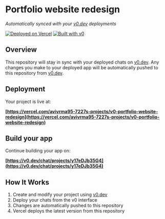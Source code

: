 # Portfolio website redesign

*Automatically synced with your [v0.dev](https://v0.dev) deployments*

[![Deployed on Vercel](https://img.shields.io/badge/Deployed%20on-Vercel-black?style=for-the-badge&logo=vercel)](https://vercel.com/avivrma95-7227s-projects/v0-portfolio-website-redesign)
[![Built with v0](https://img.shields.io/badge/Built%20with-v0.dev-black?style=for-the-badge)](https://v0.dev/chat/projects/y17eDJb35G4)

## Overview

This repository will stay in sync with your deployed chats on [v0.dev](https://v0.dev).
Any changes you make to your deployed app will be automatically pushed to this repository from [v0.dev](https://v0.dev).

## Deployment

Your project is live at:

**[https://vercel.com/avivrma95-7227s-projects/v0-portfolio-website-redesign](https://vercel.com/avivrma95-7227s-projects/v0-portfolio-website-redesign)**

## Build your app

Continue building your app on:

**[https://v0.dev/chat/projects/y17eDJb35G4](https://v0.dev/chat/projects/y17eDJb35G4)**

## How It Works

1. Create and modify your project using [v0.dev](https://v0.dev)
2. Deploy your chats from the v0 interface
3. Changes are automatically pushed to this repository
4. Vercel deploys the latest version from this repository
